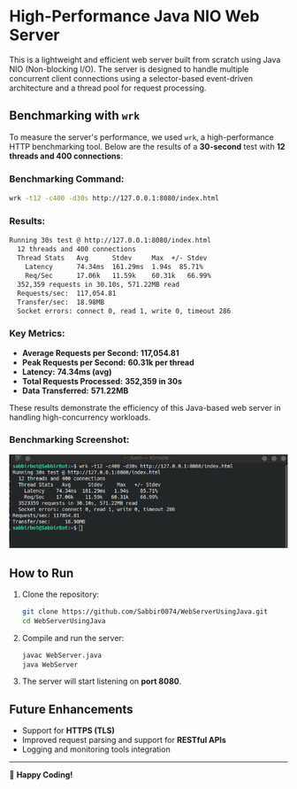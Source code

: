# High-Performance Java NIO Web Server

This is a lightweight and efficient web server built from scratch using Java NIO (Non-blocking I/O). The server is designed to handle multiple concurrent client connections using a selector-based event-driven architecture and a thread pool for request processing.


## Benchmarking with `wrk`

To measure the server's performance, we used `wrk`, a high-performance HTTP benchmarking tool. Below are the results of a **30-second** test with **12 threads and 400 connections**:

### Benchmarking Command:
```bash
wrk -t12 -c400 -d30s http://127.0.0.1:8080/index.html
```

### Results:
```
Running 30s test @ http://127.0.0.1:8080/index.html
  12 threads and 400 connections
  Thread Stats   Avg      Stdev     Max  +/- Stdev
    Latency      74.34ms  161.29ms  1.94s  85.71%
    Req/Sec      17.06k   11.59k    60.31k   66.99%
  352,359 requests in 30.10s, 571.22MB read
  Requests/sec:  117,054.81
  Transfer/sec:  18.98MB
  Socket errors: connect 0, read 1, write 0, timeout 286
```

### Key Metrics:

- **Average Requests per Second:** **117,054.81**
- **Peak Requests per Second:** **60.31k per thread**
- **Latency:** **74.34ms (avg)**
- **Total Requests Processed:** **352,359 in 30s**
- **Data Transferred:** **571.22MB**

These results demonstrate the efficiency of this Java-based web server in handling high-concurrency workloads.

### Benchmarking Screenshot:
![Benchmarking Results](Screenshot_20250318_220144.png)

## How to Run

1. Clone the repository:
   ```bash
   git clone https://github.com/Sabbir0074/WebServerUsingJava.git
   cd WebServerUsingJava
   ```
2. Compile and run the server:
   ```bash
   javac WebServer.java
   java WebServer
   ```
3. The server will start listening on **port 8080**.

## Future Enhancements

- Support for **HTTPS (TLS)**
- Improved request parsing and support for **RESTful APIs**
- Logging and monitoring tools integration

---

🚀 **Happy Coding!**

